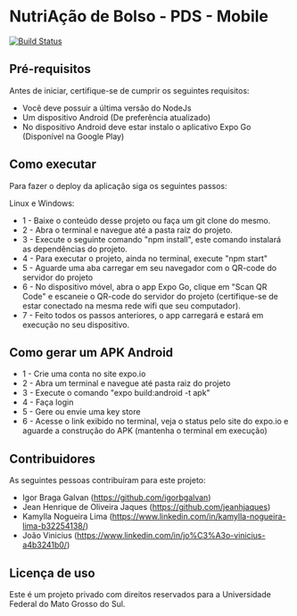 # NutriAção de Bolso - PDS - Mobile

[![Build Status](https://img.shields.io/travis/cakephp/app/master.svg?style=flat-square)](https://travis-ci.org/cakephp/app)

## Pré-requisitos

Antes de iniciar, certifique-se de cumprir os seguintes requisitos:
* Você deve possuir a última versão do NodeJs
* Um dispositivo Android (De preferência atualizado)
* No dispositivo Android deve estar instalo o aplicativo Expo Go (Disponível na Google Play)


## Como executar

Para fazer o deploy da aplicação siga os seguintes passos:

Linux e Windows:

* 1 - Baixe o conteúdo desse projeto ou faça um git clone do mesmo.
* 2 - Abra o terminal e navegue até a pasta raiz do projeto.
* 3 - Execute o seguinte comando "npm install", este comando instalará as  dependências do projeto.
* 4 - Para executar o projeto, ainda no terminal, execute "npm start"
* 5 - Aguarde uma aba carregar em seu navegador com o QR-code do servidor do projeto
* 6 - No dispositivo móvel, abra o app Expo Go, clique em "Scan QR Code" e escaneie o QR-code do servidor do projeto (certifique-se de 
estar conectado na mesma rede wifi que seu computador).
* 7 - Feito todos os passos anteriores, o app carregará e estará em execução no seu dispositivo.

## Como gerar um APK Android

* 1 - Crie uma conta no site expo.io
* 2 - Abra um terminal e navegue até pasta raiz do projeto
*	3 - Execute o comando "expo build:android -t apk" 
*	4 - Faça login
*	5 - Gere ou envie uma key store
*	6 - Acesse o link exibido no terminal, veja o status pelo site do expo.io e aguarde a construção do APK (mantenha o terminal em execução)


## Contribuidores

As seguintes pessoas contribuíram para este projeto:

* Igor Braga Galvan (https://github.com/igorbgalvan)
* Jean Henrique de Oliveira Jaques (https://github.com/jeanhjaques)
* Kamylla Nogueira Lima (https://www.linkedin.com/in/kamylla-nogueira-lima-b32254138/)
* João Vinicius (https://www.linkedin.com/in/jo%C3%A3o-vinicius-a4b3241b0/)

## Licença de uso

Este é um projeto privado com direitos reservados para a Universidade Federal do Mato Grosso do Sul.
